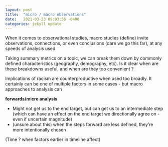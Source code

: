 ```yaml
---
layout: post
title:  "micro / macro observations"
date:   2021-03-23 09:03:56 -0400
categories: jekyll update
---
```

When it comes to observational studies, macro studies (define) invite observations, connections, or even conclusions (dare we go this far), at any speeds of analysis used 

Taking summary metrics on a topic,  we can break them down by commonly defined characteristics (geography, demography, etc). Is it clear when are these breakdowns useful, and when are they too convenient ? 

Implications of racism are counterproductive when used too broadly.  It certainly can be one of multiple factors in some cases - but macro approaches to analysis can  

**forwards/micro analysis**
- Might not get us to the end target, but can get us to an intermediate step (which can have an effect on the end target we directionally agree on - even if uncertain magnitude)
- (unsure about this) when the steps forward are less defined, they’re more intentionally chosen

(Time ? when factors earlier in timeline affect)